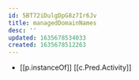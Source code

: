 ```yaml
---
id: 5BT72iDulgDpG8z7Ir6Jv
title: managedDomainNames
desc: ''
updated: 1635678534033
created: 1635678512263
---
```


- [[p.instanceOf]] [[c.Pred.Activity]]

